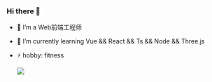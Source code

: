 ### Hi there 👋

  - 🔭 I’m a Web前端工程师
  - 🌱 I’m currently learning Vue && React && Ts && Node && Three.js
  - ⚡ hobby: fitness

    <img align="middle" src="https://github-readme-stats.vercel.app/api?username=zhz-0507&show_icons=true&icon_color=CE1D2D&text_color=718096&bg_color=ffffff&hide_title=true" />



